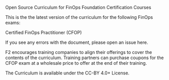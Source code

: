 Open Source Curriculum for FinOps Foundation Certification Courses

This is the the latest version of the curriculum for the following FinOps exams:

Certified FinOps Practitioner (CFOP)

If you see any errors with the document, please open an issue here. 

F2 encourages training companies to align their offerings to cover the contents of the curriculum. Training partners can purchase coupons for the CFOP exam at a wholesale price to offer at the end of their training.

The Curriculum is available under the CC-BY 4.0+ License.
